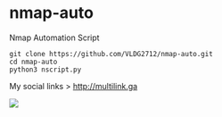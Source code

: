 # nmap-auto
Nmap Automation Script

```
git clone https://github.com/VLDG2712/nmap-auto.git
cd nmap-auto
python3 nscript.py
```

My social links > http://multilink.ga


<img src="https://i.imgur.com/8NCweHn.png">
